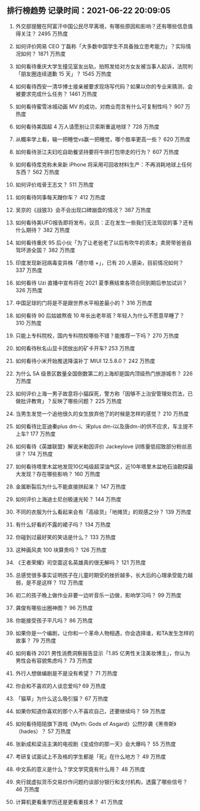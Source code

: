 
## 排行榜趋势 记录时间：2021-06-22 20:09:05
  
  1. 外交部提醒在阿富汗中国公民尽早离境，有哪些原因和影响？还有哪些信息值得关注？ 2495 万热度
    
  2. 如何评价网易 CEO 丁磊称「大多数中国学生不具备独立思考能力」？实际情况如何？ 1871 万热度
    
  3. 如何看待重庆大学生撞见室友出轨，拍照发给对方女友被当事人起诉，法院判「朋友圈连续道歉 15 天」？ 1545 万热度
    
  4. 如何看待西安一清华博士接亲被要求现场写代码？如果以你的专业来猜测，会被要求完成什么任务？ 1461 万热度
    
  5. 如何看待蜜雪冰城动画 MV 的成功，对商业而言有什么可复制性吗？ 907 万热度
    
  6. 如何看待美国超 4 万人请愿别让贝索斯重返地球？ 728 万热度
    
  7. 从概率学上看，输一把睡觉vs赢一把睡觉，哪个胜率更高一些？ 620 万热度
    
  8. 如何看待浙江夫妇吃自助餐坚持要将牛排打包带走的行为？ 607 万热度
    
  9. 如何看待库克称未来新 iPhone 将采用可回收材料生产：不再消耗地球上任何东西？ 562 万热度
    
  10. 如何评价戏骨王志文？ 511 万热度
    
  11. 如何看待同事每天蹭你车？ 412 万热度
    
  12. 吴京的《战狼3》会不会出现口碑崩盘的情况？ 387 万热度
    
  13. 如何看待美UFO报告即将发布，议员：正在发生一些我们无法驾驭的事？还有什么期待？ 382 万热度
    
  14. 如何看待重庆 95 后小伙「为了让老爸老了以后有吹牛的资本」卖房带爸爸自驾环游全国？ 382 万热度
    
  15. 印度发现新冠病毒变异株「德尔塔 +」，已有 20 人感染，目前情况如何？ 337 万热度
    
  16. 如何看待 Uzi 直播中宣布将在 2021 夏季赛结束各项合同到期后参加试训？ 326 万热度
    
  17. 中国足球的门将是不是跟世界水平相差最小的？ 316 万热度
    
  18. 如何看待 90 后姑娘熬夜 10 年长出老年斑？年轻人为什么不愿意早睡了？ 310 万热度
    
  19. 只能上专科院校，国内专科院校哪些不错？能推荐一下吗？ 270 万热度
    
  20. 如何看待秋名山显卡团放出的矿卡开车? 253 万热度
    
  21. 如何看待小米开始推送降温补丁 MIUI 12.5.8.0？ 242 万热度
    
  22. 为什么 5A 级景区数量全国倒数第二的上海却是国内顶级热门旅游城市？ 226 万热度
    
  23. 如何评价上海一男子故意将小猫踩死，警方称「因够不上治安管理处罚法，已做批评教育」？反映了哪些问题？ 225 万热度
    
  24. 当男生发觉一个追他很久的女生放弃他了的时候是怎样的感觉？ 210 万热度
    
  25. 如何看待比亚迪秦plus dm-i、宋plus dm-i以及唐dm-i的供不应求，车主提不上车? 177 万热度
    
  26. 如何看待《英雄联盟》解说米勒因评价 Jackeylove 训练量低招致部分粉丝恶评？ 174 万热度
    
  27. 如何看待塔里木盆地发现10亿吨级超深油气区，近10年塔里木盆地石油勘探最大发现？存在哪些影响？ 160 万热度
    
  28. 金属断裂后为什么不能直接拼起来？ 147 万热度
    
  29. 如何评价上海迪士尼创极速光轮？ 144 万热度
    
  30. 不同的衣服为什么看起来会有「高级货」「地摊货」的观感之分？ 139 万热度
    
  31. 有什么好看的不露的裙子吗？ 134 万热度
    
  32. 你碰到过最好笑的笑话是什么？ 133 万热度
    
  33. 这种画风卖 100 块算贵吗？ 126 万热度
    
  34. 《王者荣耀》司空震这名英雄真的很无解吗？ 121 万热度
    
  35. 总感觉很多事实证明孩子在儿童时期受的挫折越多，长大后的心理承受能力越弱，是不是这样？ 112 万热度
    
  36. 初二的孩子晚上做作业非要一边听音乐一边做，影响学习吗？ 99 万热度
    
  37. 龚俊有哪些出圈神图？ 96 万热度
    
  38. 你能接受孩子平凡吗？ 86 万热度
    
  39. 如果你是一个编剧，让你和一个革命人物相遇，你会选择谁，和TA发生怎样的故事？ 79 万热度
    
  40. 如何看待 2021 男性消费洞察报告显示「1.85 亿男性关注美妆博主」，你认为男性会有容貌焦虑吗？ 73 万热度
    
  41. 外行人想做编剧是不是没有希望？ 71 万热度
    
  42. 你会和不喜欢的人谈恋爱吗? 69 万热度
    
  43. 「猫草」为什么这么吸引猫？ 67 万热度
    
  44. 如果你知道你喜欢的那个人不喜欢自己，还要继续吗？ 59 万热度
    
  45. 如何看待陌陌旗下游戏《Myth: Gods of Asgard》公然抄袭《黑帝斯》（hades）？ 57 万热度
    
  46. 张新成和梁洁主演的电视剧《变成你的那一天》会大爆吗？ 55 万热度
    
  47. 考研复试面试上不及格的学生都是「死」在什么地方？ 49 万热度
    
  48. 中文系的意义是什么？学文学究竟有什么用？ 48 万热度
    
  49. 央行就虚拟货币交易炒作问题约谈部分银行和支付机构，透露了哪些信号？ 46 万热度
    
  50. 计算机更看重学历还是更看重技术？ 41 万热度
    